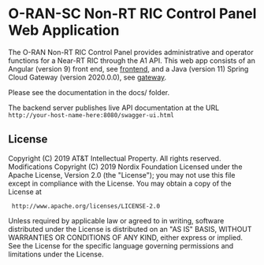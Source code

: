 # O-RAN-SC Non-RT RIC Control Panel Web Application

The O-RAN Non-RT RIC Control Panel provides administrative and operator functions for a Near-RT RIC through the A1 API.
This web app consists of an Angular (version 9) front end, see [frontend](webapp-frontend/README.md),
and a Java (version 11) Spring Cloud Gateway (version 2020.0.0), see [gateway](nonrtric-gateway/README.md).

Please see the documentation in the docs/ folder.

The backend server publishes live API documentation at the
URL `http://your-host-name-here:8080/swagger-ui.html`

## License

Copyright (C) 2019 AT&T Intellectual Property. All rights reserved.
Modifications Copyright (C) 2019 Nordix Foundation
Licensed under the Apache License, Version 2.0 (the "License");
you may not use this file except in compliance with the License.
You may obtain a copy of the License at

     http://www.apache.org/licenses/LICENSE-2.0

Unless required by applicable law or agreed to in writing, software
distributed under the License is distributed on an "AS IS" BASIS,
WITHOUT WARRANTIES OR CONDITIONS OF ANY KIND, either express or implied.
See the License for the specific language governing permissions and
limitations under the License.
